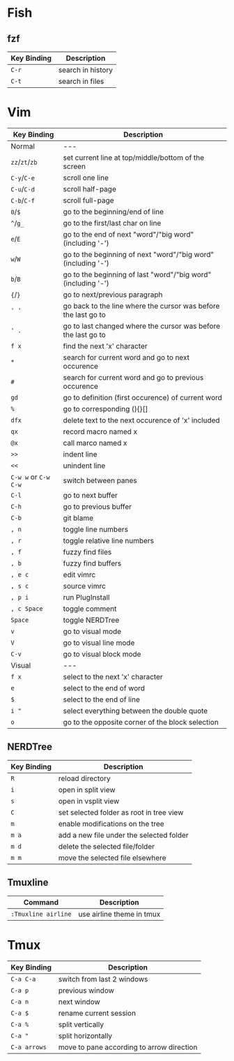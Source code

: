 # Fish

## fzf
| Key Binding | Description |
| --- | --- |
| `C-r` | search in history |
| `C-t` | search in files |

# Vim
| Key Binding | Description |
| --- | --- |
| Normal | --- |
| `zz`/`zt`/`zb` | set current line at top/middle/bottom of the screen |
| `C-y`/`C-e` | scroll one line |
| `C-u`/`C-d` | scroll half-page |
| `C-b`/`C-f` | scroll full-page |
| `0`/`$` | go to the beginning/end of line |
| `^`/`g_` | go to the first/last char on line |
| `e`/`E` | go to the end of next "word"/"big word" (including '-') |
| `w`/`W` | go to the beginning of next "word"/"big word" (including '-') |
| `b`/`B` | go to the beginning of last "word"/"big word" (including '-') |
| `{`/`}` | go to next/previous paragraph |
| `' '` | go back to the line where the cursor was before the last go to |
| `' .` | go to last changed where the cursor was before the last go to |
| `f x` | find the next 'x' character |
| `*` | search for current word and go to next occurence |
| `#` | search for current word and go to previous occurence |
| `gd` | go to definition (first occurence) of current word |
| `%` | go to corresponding (){}[] |
| `dfx` | delete text to the next occurence of 'x' included |
| `qx` | record macro named x |
| `@x` | call marco named x |
| `>>` | indent line |
| `<<` | unindent line |
| `C-w w` or `C-w C-w` | switch between panes |
| `C-l` | go to next buffer |
| `C-h` | go to previous buffer |
| `C-b` | git blame |
| `, n` | toggle line numbers |
| `, r` | toggle relative line numbers |
| `, f` | fuzzy find files |
| `, b` | fuzzy find buffers |
| `, e c` | edit vimrc | 
| `, s c` | source vimrc | 
| `, p i` | run PlugInstall |
| `, c Space` | toggle comment |
| `Space` | toggle NERDTree |
| `v` | go to visual mode |
| `V` | go to visual line mode |
| `C-v` | go to visual block mode |
| Visual | --- |
| `f x` | select to the next 'x' character |
| `e` | select to the end of word |
| `$` | select to the end of line |
| `i "` | select everything between the double quote |
| `o` | go to the opposite corner of the block selection |

## NERDTree
| Key Binding | Description |
| --- | --- |
| `R` | reload directory |
| `i` | open in split view |
| `s` | open in vsplit view |
| `C` | set selected folder as root in tree view |
| `m` | enable modifications on the tree |
| `m a` | add a new file under the selected folder |
| `m d` | delete the selected file/folder |
| `m m` | move the selected file elsewhere |

## Tmuxline
| Command | Description |
| --- | --- |
| `:Tmuxline airline` | use airline theme in tmux |

# Tmux
| Key Binding | Description |
| --- | --- |
| `C-a C-a` | switch from last 2 windows |
| `C-a p` | previous window |
| `C-a n` | next window |
| `C-a $` | rename current session |
| `C-a %` | split vertically |
| `C-a "` | split horizontally |
| `C-a arrows` | move to pane according to arrow direction |
